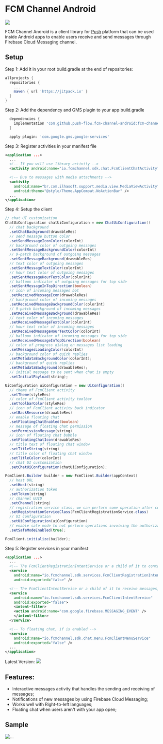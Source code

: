 # FCM Channel Android

[![](https://jitpack.io/v/push-flow/fcm-channel-android.svg?style=flat-square)](https://jitpack.io/#push-flow/fcm-channel-android)

FCM Channel Android is a client library for [Push](http://push.al) platform that can be used inside Android apps to enable users receive and send messages through Firebase Cloud Messaging channel.

## Setup

Step 1: Add it in your root build.gradle at the end of repositories:

```groovy
allprojects {
  repositories {
    ...
    maven { url 'https://jitpack.io' }
  }
}
```

Step 2: Add the dependency and GMS plugin to your app build.gradle
```groovy
  dependencies {
    implementation 'com.github.push-flow.fcm-channel-android:fcm-channel:LATEST-VERSION'
  }

  apply plugin: 'com.google.gms.google-services'
```

Step 3: Register activities in your manifest file
```xml
<application ...>
  ...
  <!-- If you will use library activity -->
  <activity android:name="io.fcmchannel.sdk.chat.FcmClientChatActivity" />

  <!-- Due to messages with media attachments -->
  <activity
    android:name="br.com.ilhasoft.support.media.view.MediaViewActivity"
    android:theme="@style/Theme.AppCompat.NoActionBar" />
  ...
</application>
```

Step 4: Setup the client

```java
// chat UI customization
ChatUiConfiguration chatUiConfiguration = new ChatUiConfiguration()
  // chat background
  .setChatBackground(drawableRes)
  // send message button color
  .setSendMessageIconColor(colorInt)
  // background color of outgoing messages
  .setSentMessageBackgroundColor(colorInt)
  // 9-patch background of outgoing messages
  .setSentMessageBackground(drawableRes)
  // text color of outgoing messages
  .setSentMessageTextColor(colorInt)
  // hour text color of outgoing messages
  .setSentMessageHourTextColor(colorInt)
  // balloon indicator of outgoing messages for top side
  .setSentMessageInTopDirection(boolean)
  // icon of incoming messages bot
  .setReceivedMessageIcon(drawableRes)
  // background color of incoming messages
  .setReceivedMessageBackgroundColor(colorInt)
  // 9-patch background of incoming messages
  .setReceivedMessageBackground(drawableRes)
  // text color of incoming messages
  .setReceivedMessageTextColor(colorInt)
  // hour text color of incoming messages
  .setReceivedMessageHourTextColor(colorInt)
  // balloon indicator of incoming messages for top side
  .setReceivedMessageInTopDirection(boolean)
  // color of progress dialog on messages list loading
  .setMessagesLoadingColor(colorInt)
  // background color of quick replies
  .setMetadataBackgroundColor(colorInt);
  // background of quick replies
  .setMetadataBackground(drawableRes);
  // initial message to be sent when chat is empty
  .setInitialPayload(string);

UiConfiguration uiConfiguration = new UiConfiguration()
  // theme of FcmClient activity
  .setTheme(styleRes)
  // color of FcmClient activity toolbar
  .setToolbarColor(styleRes)
  // icon of FcmClient activity back indicator
  .setBackResource(drawableRes)
  // enable floating chat
  .setFloatingChatEnabled(boolean)
  // message of floating chat permission
  .setPermissionMessage(string)
  // icon of floating chat bubble
  .setFloatingChatIcon(drawableRes)
  // title text of floating chat window
  .setTitleString(string)
  // title color of floating chat window
  .setTitleColor(colorInt)
  // chat UI customization
  .setChatUiConfiguration(chatUiConfiguration);

FcmClient.Builder builder = new FcmClient.Builder(appContext)
  // host URL
  .setHost(string)
  // authorization token
  .setToken(string)
  // channel UUID
  .setChannel(string)
  // registration service class, we can perform some operation after contact register by overriding onFcmRegistered(fcmToken, contact) on child class
  .setRegistrationServiceClass(FcmClientRegistrationService.class)
  // UI configuration
  .setUiConfiguration(uiConfiguration)
  // enable safe mode to not perform operations involving the authorization token, which must be not set
  .setSafeModeEnabled(true);

FcmClient.initialize(builder);
```

Step 5: Register services in your manifest

```xml
<application ...>
  ...
  <!-- The FcmClientRegistrationIntentService or a child of it to contact register -->
  <service
    android:name="io.fcmchannel.sdk.services.FcmClientRegistrationIntentService"
    android:exported="false" />

  <!-- The FcmClientIntentService or a child of it to receive messages, with a child we can change notification icon, for example -->
  <service
    android:name="io.fcmchannel.sdk.services.FcmClientIntentService"
    android:exported="false">
    <intent-filter>
    <action android:name="com.google.firebase.MESSAGING_EVENT" />
    </intent-filter>
  </service>

  <!-- To floating chat, if is enabled -->
  <service
    android:name="io.fcmchannel.sdk.chat.menu.FcmClientMenuService"
    android:exported="false" />
  ...
</application>
```

Latest Version: [![](https://jitpack.io/v/push-flow/fcm-channel-android.svg?style=flat-square)](https://jitpack.io/#push-flow/fcm-channel-android)

## Features:

* Interactive messages activity that handles the sending and receiving of messages;
* Notifications of new messages by using Firebase Cloud Messaging;
* Works well with Right-to-left languages;
* Floating chat when users aren't with your app open;

## Sample

<img src="sample.gif" alt="...">
